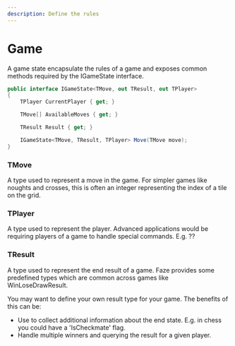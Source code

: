```yaml
---
description: Define the rules
---
```


# Game

A game state encapsulate the rules of a game and exposes common methods required by the IGameState interface.

```csharp
public interface IGameState<TMove, out TResult, out TPlayer>
{
    TPlayer CurrentPlayer { get; }

    TMove[] AvailableMoves { get; }

    TResult Result { get; }

    IGameState<TMove, TResult, TPlayer> Move(TMove move);
}
```

### TMove

A type used to represent a move in the game. For simpler games like noughts and crosses, this is often an integer representing the index of a tile on the grid.

### TPlayer

A type used to represent the player. Advanced applications would be requiring players of a game to handle special commands. E.g. ??

### TResult

A type used to represent the end result of a game. Faze provides some predefined types which are common across games like WinLoseDrawResult. 

You may want to define your own result type for your game. The benefits of this can be:

* Use to collect additional information about the end state. E.g. in chess you could have a 'IsCheckmate' flag.
* Handle multiple winners and querying the result for a given player.

